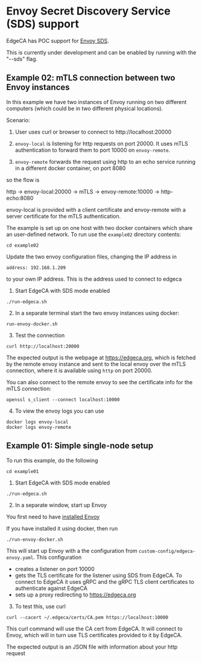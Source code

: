 # Envoy Secret Discovery Service (SDS) support

EdgeCA has POC support for [Envoy SDS](https://www.envoyproxy.io/docs/envoy/latest/configuration/security/secret). 

This is currently under development and can be enabled by running with the "--sds" flag.


## Example 02: mTLS connection between two Envoy instances

In this example we have two instances of Envoy running on two different computers (which could be in two different physical locations).

Scenario:

1) User uses curl or browser to connect to http://localhost:20000

2) `envoy-local` is listening for http requests on port 20000. It uses mTLS authentication to forward them to port 10000 on `envoy-remote`.

3) `envoy-remote` forwards the request using http to an echo service running in a different docker container, on port 8080

so the flow is

 http ->  envoy-local:20000 ->  mTLS -> envoy-remote:10000 -> http-echo:8080


envoy-local is provided with a client certificate and envoy-remote with a server certificate for the mTLS authentication.

The example is set up on one host with two docker containers which share an user-defined network. To run use the `example02` directory contents:

```
cd example02
```
Update the two envoy configuration files, changing the IP address in 

```
address: 192.168.1.209
```
to your own IP address. This is the address used to connect to edgeca


1. Start EdgeCA with SDS mode enabled

```
./run-edgeca.sh
```

2. In a separate terminal start the two envoy instances using docker:

```
run-envoy-docker.sh
```


3. Test the connection

```
curl http://localhost:20000
```

The expected output is the webpage at https://edgeca.org, which is fetched by the remote envoy instance and sent to the local envoy over the mTLS connection, where it is available using `http` on port 20000.


You can also connect to the remote envoy to see the certificate info for the mTLS connection:

```
openssl s_client --connect localhost:10000
```

4. To view the envoy logs you can use


 ```
 docker logs envoy-local
 docker logs envoy-remote
 ```



## Example 01: Simple single-node setup

To run this example, do the following

```
cd example01
```

1. Start EdgeCA with SDS mode enabled

```
./run-edgeca.sh
```

2. In a separate window, start up Envoy

You first need to have [installed Envoy](https://www.envoyproxy.io/docs/envoy/latest/start/install)

If you have installed it using docker, then run

```
./run-envoy-docker.sh
```


This will start up Envoy with a the configuration from `custom-config/edgeca-envoy.yaml`. This configuration
- creates a listener on port 10000
- gets the TLS certificate for the listener using SDS from EdgeCA. To connect to EdgeCA it uses gRPC and the gRPC TLS client certificates to authenticate against EdgeCA
- sets up a proxy redirecting to https://edgeca.org



3. To test this, use curl

```
curl --cacert ~/.edgeca/certs/CA.pem https://localhost:10000
```

This curl command will use the CA cert from EdgeCA. It will connect to Envoy, which will in turn use TLS certificates provided to it by EdgeCA.

The expected output is an JSON file with information about your http request
